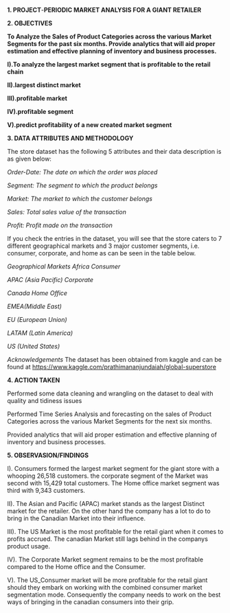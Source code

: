 **1. PROJECT**-**PERIODIC MARKET ANALYSIS FOR A GIANT RETAILER**

 **2. OBJECTIVES**

**To Analyze the Sales of Product Categories across the various Market Segments for the past six months. Provide analytics that will aid proper estimation and effective planning of inventory and business processes.**

**I).To analyze the largest market segment that is profitable to the retail chain**

**II).largest distinct market**

**III).profitable market**

**IV).profitable segment**

**V).predict profitability of a new created market segment**

**3. DATA ATTRIBUTES AND METHODOLOGY**

The store dataset has the following 5 attributes and their data description is as given below:

*Order-Date: The date on which the order was placed*

*Segment: The segment to which the product belongs*

*Market: The market to which the customer belongs*

*Sales: Total sales value of the transaction*

*Profit: Profit made on the transaction*

If you check the entries in the dataset, you will see that the store caters to 7 different geographical markets and 3 major customer segments, i.e. consumer, corporate, and home as can be seen in the table below.

*Geographical Markets Africa Consumer*

*APAC (Asia Pacific) Corporate*

*Canada Home Office*

*EMEA(Middle East)*

*EU (European Union)*

*LATAM (Latin America)*

*US (United States)*

*Acknowledgements*
The dataset has been obtained from kaggle and can be found at https://www.kaggle.com/prathimananjundaiah/global-superstore

**4. ACTION TAKEN**

Performed some data cleaning and wrangling on the dataset to deal with quality and tidiness issues

Performed Time Series Analysis and forecasting on the sales of Product Categories across the various Market Segments for the next six months.

Provided analytics that will aid proper estimation and effective planning of inventory and business processes.

**5. OBSERVASION/FINDINGS**

I). Consumers formed the largest market segment for the giant store with a whooping 26,518 customers. the corporate segment of the Market was second with 15,429 total customers. The Home office market segment was third with 9,343 customers.

II). The Asian and Pacific (APAC) market stands as the largest Distinct market for the retailer. On the other hand the company has a lot to do to bring in the Canadian Market into their influence.

III). The US Market is the most profitable for the retail giant when it comes to profits accrued. The canadian Market still lags behind in the companys product usage.

IV). The Corporate Market segment remains to be the most profitable compared to the Home office and the Consumer.

V). The US_Consumer market will be more profitable for the retail giant should they embark on working with the combined consumer market segmentation mode. Consequently the company needs to work on the best ways of bringing in the canadian consumers into their grip.

